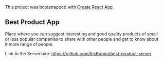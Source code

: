 This project was bootstrapped with [Create React App](https://github.com/facebook/create-react-app).

## Best Product App 
Place where you can suggest interesting and good quality products of small or less popular companies to share with other people and get to know about it more range of people.

Link to the Serverside: https://github.com/InkKoodo/best-product-server

